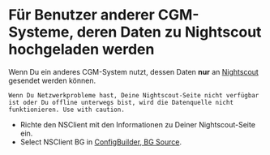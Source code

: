 # Für Benutzer anderer CGM-Systeme, deren Daten zu Nightscout hochgeladen werden

Wenn Du ein anderes CGM-System nutzt, dessen Daten **nur** an [Nightscout](https://nightscout.github.io/) gesendet werden können.

```{important}
Wenn Du Netzwerkprobleme hast, Deine Nightscout-Seite nicht verfügbar ist oder Du offline unterwegs bist, wird die Datenquelle nicht funktionieren. Use with caution.
```

-   Richte den NSClient mit den Informationen zu Deiner Nightscout-Seite ein.
-   Select NSClient BG in [ConfigBuilder, BG Source](../SettingUpAaps/ConfigBuilder.md#bg-source).
